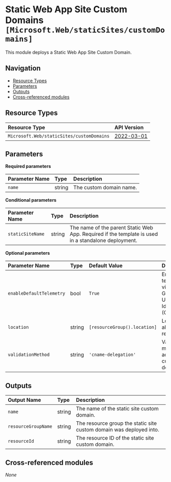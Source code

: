 # Static Web App Site Custom Domains `[Microsoft.Web/staticSites/customDomains]`

This module deploys a Static Web App Site Custom Domain.

## Navigation

- [Resource Types](#Resource-Types)
- [Parameters](#Parameters)
- [Outputs](#Outputs)
- [Cross-referenced modules](#Cross-referenced-modules)

## Resource Types

| Resource Type | API Version |
| :-- | :-- |
| `Microsoft.Web/staticSites/customDomains` | [2022-03-01](https://learn.microsoft.com/en-us/azure/templates/Microsoft.Web/2022-03-01/staticSites/customDomains) |

## Parameters

**Required parameters**

| Parameter Name | Type | Description |
| :-- | :-- | :-- |
| `name` | string | The custom domain name. |

**Conditional parameters**

| Parameter Name | Type | Description |
| :-- | :-- | :-- |
| `staticSiteName` | string | The name of the parent Static Web App. Required if the template is used in a standalone deployment. |

**Optional parameters**

| Parameter Name | Type | Default Value | Description |
| :-- | :-- | :-- | :-- |
| `enableDefaultTelemetry` | bool | `True` | Enable telemetry via a Globally Unique Identifier (GUID). |
| `location` | string | `[resourceGroup().location]` | Location for all resources. |
| `validationMethod` | string | `'cname-delegation'` | Validation method for adding a custom domain. |


## Outputs

| Output Name | Type | Description |
| :-- | :-- | :-- |
| `name` | string | The name of the static site custom domain. |
| `resourceGroupName` | string | The resource group the static site custom domain was deployed into. |
| `resourceId` | string | The resource ID of the static site custom domain. |

## Cross-referenced modules

_None_
